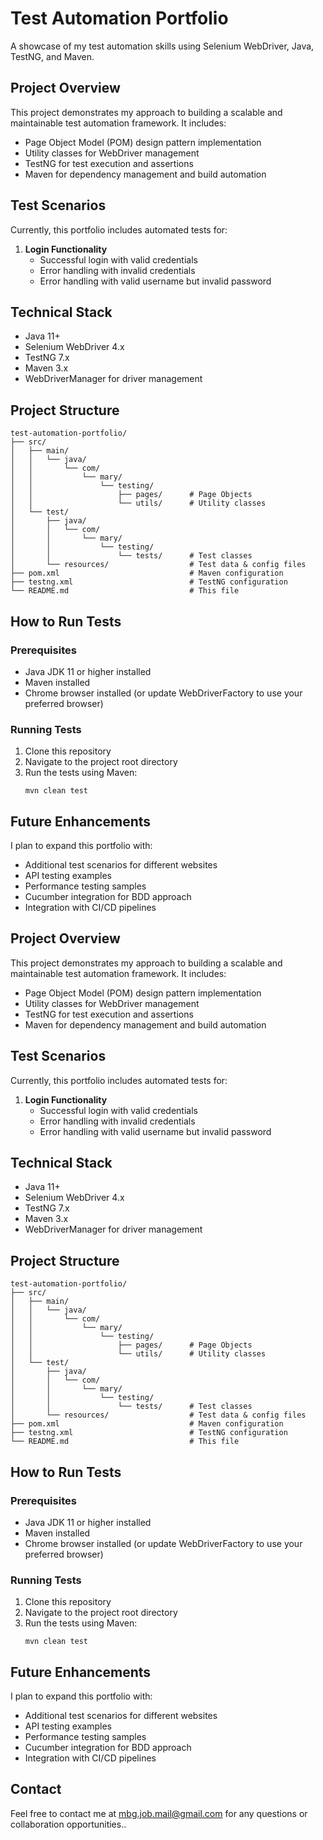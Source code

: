 # Test Automation Portfolio

A showcase of my test automation skills using Selenium WebDriver, Java, TestNG, and Maven.

## Project Overview

This project demonstrates my approach to building a scalable and maintainable test automation framework. It includes:

- Page Object Model (POM) design pattern implementation
- Utility classes for WebDriver management
- TestNG for test execution and assertions
- Maven for dependency management and build automation

## Test Scenarios

Currently, this portfolio includes automated tests for:

1. **Login Functionality**
   - Successful login with valid credentials
   - Error handling with invalid credentials
   - Error handling with valid username but invalid password

## Technical Stack

- Java 11+
- Selenium WebDriver 4.x
- TestNG 7.x
- Maven 3.x
- WebDriverManager for driver management

## Project Structure

```
test-automation-portfolio/
├── src/
│   ├── main/
│   │   └── java/
│   │       └── com/
│   │           └── mary/
│   │               └── testing/
│   │                   ├── pages/      # Page Objects
│   │                   └── utils/      # Utility classes
│   └── test/
│       ├── java/
│       │   └── com/
│       │       └── mary/
│       │           └── testing/
│       │               └── tests/      # Test classes
│       └── resources/                  # Test data & config files
├── pom.xml                             # Maven configuration
├── testng.xml                          # TestNG configuration
└── README.md                           # This file
```

## How to Run Tests

### Prerequisites
- Java JDK 11 or higher installed
- Maven installed
- Chrome browser installed (or update WebDriverFactory to use your preferred browser)

### Running Tests
1. Clone this repository
2. Navigate to the project root directory
3. Run the tests using Maven:
   ```
   mvn clean test
   ```

## Future Enhancements

I plan to expand this portfolio with:

- Additional test scenarios for different websites
- API testing examples
- Performance testing samples
- Cucumber integration for BDD approach
- Integration with CI/CD pipelines


## Project Overview

This project demonstrates my approach to building a scalable and maintainable test automation framework. It includes:

- Page Object Model (POM) design pattern implementation
- Utility classes for WebDriver management
- TestNG for test execution and assertions
- Maven for dependency management and build automation

## Test Scenarios

Currently, this portfolio includes automated tests for:

1. **Login Functionality**
   - Successful login with valid credentials
   - Error handling with invalid credentials
   - Error handling with valid username but invalid password

## Technical Stack

- Java 11+
- Selenium WebDriver 4.x
- TestNG 7.x
- Maven 3.x
- WebDriverManager for driver management

## Project Structure

```
test-automation-portfolio/
├── src/
│   ├── main/
│   │   └── java/
│   │       └── com/
│   │           └── mary/
│   │               └── testing/
│   │                   ├── pages/      # Page Objects
│   │                   └── utils/      # Utility classes
│   └── test/
│       ├── java/
│       │   └── com/
│       │       └── mary/
│       │           └── testing/
│       │               └── tests/      # Test classes
│       └── resources/                  # Test data & config files
├── pom.xml                             # Maven configuration
├── testng.xml                          # TestNG configuration
└── README.md                           # This file
```

## How to Run Tests

### Prerequisites
- Java JDK 11 or higher installed
- Maven installed
- Chrome browser installed (or update WebDriverFactory to use your preferred browser)

### Running Tests
1. Clone this repository
2. Navigate to the project root directory
3. Run the tests using Maven:
   ```
   mvn clean test
   ```

## Future Enhancements

I plan to expand this portfolio with:

- Additional test scenarios for different websites
- API testing examples
- Performance testing samples
- Cucumber integration for BDD approach
- Integration with CI/CD pipelines

## Contact

Feel free to contact me at mbg.job.mail@gmail.com for any questions or collaboration opportunities..